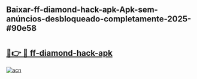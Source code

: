 ## Baixar-ff-diamond-hack-apk-Apk-sem-anúncios-desbloqueado-completamente-2025-#90e58

# <h2><a href="https://ainizakaria.my?title=ff-diamond-hack-apk&ref=22M">🔗👉 🔴 ff-diamond-hack-apk</a></h2>

[![acn](https://github.com/user-attachments/assets/0f9c940e-d8b0-45ae-aac7-cd30a18b3e1c)](https://ainizakaria.my?title=ff-diamond-hack-apk&ref=22M)

